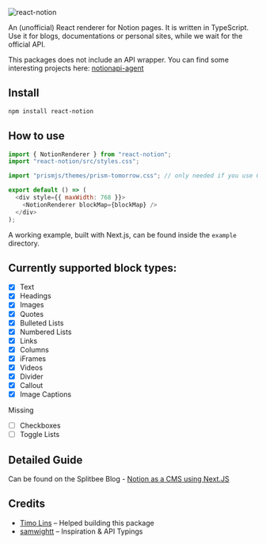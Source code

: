 ![react-notion](https://user-images.githubusercontent.com/1440854/79683820-e4fa4400-822c-11ea-9ffb-f4d185b57ca8.png)

An (unofficial) React renderer for Notion pages. It is written in TypeScript. Use it for blogs, documentations or personal sites, while we wait for the official API.

This packages does not include an API wrapper. You can find some interesting projects here: [notionapi-agent](https://github.com/dragonman225/notionapi-agent)

## Install

```bash
npm install react-notion
```

## How to use

```js
import { NotionRenderer } from "react-notion";
import "react-notion/src/styles.css";

import "prismjs/themes/prism-tomorrow.css"; // only needed if you use Code Blocks

export default () => (
  <div style={{ maxWidth: 768 }}>
    <NotionRenderer blockMap={blockMap} />
  </div>
);
```

A working example, built with Next.js, can be found inside the `example` directory.

## Currently supported block types:

- [x] Text
- [x] Headings
- [x] Images
- [x] Quotes
- [x] Bulleted Lists
- [x] Numbered Lists
- [x] Links
- [x] Columns
- [x] iFrames
- [x] Videos
- [x] Divider
- [x] Callout
- [x] Image Captions

Missing

- [ ] Checkboxes
- [ ] Toggle Lists

## Detailed Guide

Can be found on the Splitbee Blog - [Notion as a CMS using Next.JS](https://splitbee.io/blog/notion-as-cms-using-nextjs)

## Credits

- [Timo Lins](https://timo.sh) – Helped building this package
- [samwightt](https://github.com/samwightt) – Inspiration & API Typings
